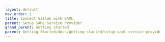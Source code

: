 ```yaml
---
layout: default
nav_order: 1
title: Connect Gitlab with SAML
parent: Setup SAML Service Provider
grand_parent: Getting Started
parent: Getting Started/docs/getting-started/setup-saml-service-provider/gitlab
---
```

